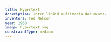 ```yaml
---
title: Hypertext
description: Inter-linked multimedia documents.
inventors: Ted Nelson
year: 1963
image: hypertext.png
constraintType: medium
---
```

